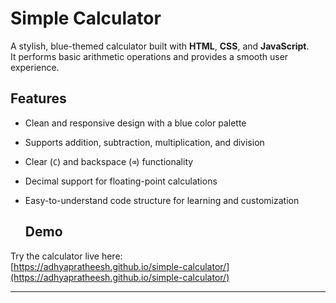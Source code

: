 # Simple Calculator

A stylish, blue-themed calculator built with **HTML**, **CSS**, and **JavaScript**.  
It performs basic arithmetic operations and provides a smooth user experience.



## Features

- Clean and responsive design with a blue color palette  
- Supports addition, subtraction, multiplication, and division  
- Clear (`C`) and backspace (`⌫`) functionality  
- Decimal support for floating-point calculations  
- Easy-to-understand code structure for learning and customization

  ## Demo

Try the calculator live here:  
[https://adhyapratheesh.github.io/simple-calculator/](https://adhyapratheesh.github.io/simple-calculator/)

---

